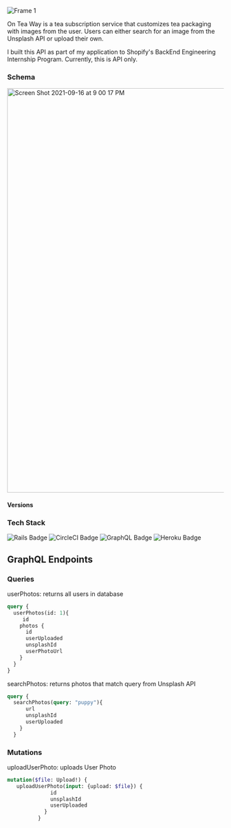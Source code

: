 ![Frame 1](https://user-images.githubusercontent.com/70981102/133642726-e629b398-335c-4cdd-a576-bcaec0fbfd5a.png)

On Tea Way is a tea subscription service that customizes tea packaging with images from the user. Users can either search for an image from the Unsplash API or upload their own. 

I built this API as part of my application to Shopify's BackEnd Engineering Internship Program. Currently, this is API only. 

### Schema 
<img width="940" alt="Screen Shot 2021-09-16 at 9 00 17 PM" src="https://user-images.githubusercontent.com/70981102/133783814-1bf10226-94ff-4f3c-8254-00ab42e307ef.png">

#### Versions

### Tech Stack 
<div display="inline-block"> 
 <img src="https://img.shields.io/badge/RAILS-CC0000?logo=rubyonrails&logoColor=fff&style=flat-square" alt="Rails Badge"> 
 <img src="https://img.shields.io/badge/CircleCI-343434?logo=circlecis&logoColor=fff&style=flat-square" alt="CircleCI Badge"> 
 <img src="https://img.shields.io/badge/GraphQL-E434AA?logo=graphql&logoColor=fff&style=flat-square" alt="GraphQL Badge"> 
 <img src="https://img.shields.io/badge/Heroku-430098?logo=heroku&logoColor=fff&style=flat-square" alt="Heroku Badge"> 
</div>

## GraphQL Endpoints 

### Queries 

userPhotos: returns all users in database 
``` graphql 
query {
  userPhotos(id: 1){
  	 id
    photos {
      id
      userUploaded
      unsplashId
      userPhotoUrl
    }
  }
}  
```

searchPhotos: returns photos that match query from Unsplash API

``` graphql 
query {
  searchPhotos(query: "puppy"){
      url
      unsplashId
      userUploaded
    }
  }
```
### Mutations

uploadUserPhoto: uploads User Photo 

``` graphql 
mutation($file: Upload!) {
   uploadUserPhoto(input: {upload: $file}) {
              id
              unsplashId
              userUploaded
            }
          }
```
